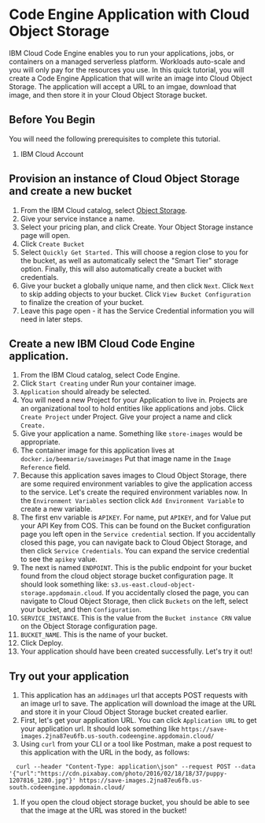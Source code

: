 # Code Engine Application with Cloud Object Storage

IBM Cloud Code Engine enables you to run your applications, jobs, or containers on a managed serverless platform. Workloads auto-scale and you will only pay for the resources you use. In this quick tutorial, you will create a Code Engine Application that will write an image into Cloud Object Storage. The application will accept a URL to an imgae, download that image, and then store it in your Cloud Object Storage bucket.

## Before You Begin
You will need the following prerequisites to complete this tutorial.

1. IBM Cloud Account

## Provision an instance of Cloud Object Storage and create a new bucket

1. From the IBM Cloud catalog, select [Object Storage](https://cloud.ibm.com/objectstorage/create).
1. Give your service instance a name.
1. Select your pricing plan, and click Create. Your Object Storage instance page will open.
1. Click `Create Bucket`
1. Select `Quickly Get Started.` This will choose a region close to you for the bucket, as well as automatically select the "Smart Tier" storage option. Finally, this will also automatically create a bucket with credentials.
1. Give your bucket a globally unique name, and then click `Next`. Click `Next` to skip adding objects to your bucket. Click `View Bucket Configuration` to finalize the creation of your bucket.
1. Leave this page open - it has the Service Credential information you will need in later steps.


## Create a new IBM Cloud Code Engine application.
1. From the IBM Cloud catalog, select Code Engine.
1. Click `Start Creating` under Run your container image.
1. `Application` should already be selected.
1. You will need a new Project for your Application to live in. Projects are an organizational tool to hold entities like applications and jobs. Click `Create Project` under Project. Give your project a name and click `Create.`
1. Give your application a name. Something like `store-images` would be appropriate.
1. The container image for this application lives at `docker.io/beemarie/saveimages` Put that image name in the `Image Reference` field.
1. Because this application saves images to Cloud Object Storage, there are some required environment variables to give the application access to the service. Let's create the required environment variables now. In the `Environment Variables` section click `Add Environment Variable` to create a new variable.
  1. The first env variable is `APIKEY`. For name, put `APIKEY`, and for Value put your API Key from COS. This can be found on the Bucket configuration page you left open in the `Service credential` section. If you accidentally closed this page, you can navigate back to Cloud Object Storage, and then click `Service Credentials`. You can expand the service credential to see the `apikey` value.
  1. The next is named `ENDPOINT`. This is the public endpoint for your bucket found from the cloud object storage bucket configuration page. It should look something like: `s3.us-east.cloud-object-storage.appdomain.cloud`. If you accidentally closed the page, you can navigate to Cloud Object Storage, then click `Buckets` on the left, select your bucket, and then `Configuration`.
  1. `SERVICE_INSTANCE`. This is the value from the `Bucket instance CRN` value on the Object Storage configuration page.
  1. `BUCKET_NAME`. This is the name of your bucket.
1. Click Deploy.
1. Your application should have been created successfully. Let's try it out!

## Try out your application
1. This application has an `addimages` url that accepts POST requests with an image url to save. The application will download the image at the URL and store it in your Cloud Object Storage bucket created earlier.
1. First, let's get your application URL. You can click `Application URL` to get your application url. It should look something like `https://save-images.2jna87eu6fb.us-south.codeengine.appdomain.cloud/`
1. Using `curl` from your CLI or a tool like Postman, make a post request to this application with the URL in the body, as follows:
  ```
    curl --header "Content-Type: application\json" --request POST --data '{"url":"https://cdn.pixabay.com/photo/2016/02/18/18/37/puppy-1207816_1280.jpg"}' https://save-images.2jna87eu6fb.us-south.codeengine.appdomain.cloud/
  ```
1. If you open the cloud object storage bucket, you should be able to see that the image at the URL was stored in the bucket!